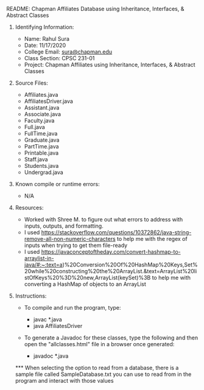README: Chapman Affiliates Database using Inheritance, Interfaces, & Abstract Classes

1.  Identifying Information:
    - Name: Rahul Sura
    - Date: 11/17/2020
    - College Email: sura@chapman.edu
    - Class Section: CPSC 231-01
    - Project: Chapman Affiliates using Inheritance, Interfaces, & Abstract Classes

2.  Source Files:
	- Affiliates.java
    - AffiliatesDriver.java
    - Assistant.java
    - Associate.java
    - Faculty.java
    - Full.java
    - FullTime.java
    - Graduate.java
    - PartTime.java
    - Printable.java
    - Staff.java
    - Students.java
    - Undergrad.java

3.  Known compile or runtime errors:
    - N/A

4.  Resources:
    - Worked with Shree M. to figure out what errors to address with inputs, outputs, and formatting.
    - I used https://stackoverflow.com/questions/10372862/java-string-remove-all-non-numeric-characters to help me
       with the regex of inputs when trying to get them file-ready
    - I used https://javaconceptoftheday.com/convert-hashmap-to-arraylist-in-java/#:~:text=a)%20Conversion%20Of%20HashMap%20Keys,Set%20while%20constructing%20the%20ArrayList.&text=ArrayList%20listOfKeys%20%3D%20new,ArrayList(keySet)%3B
       to help me with converting a HashMap of objects to an ArrayList

5.  Instructions:
	- To compile and run the program, type:
    	- javac *.java
    	- java AffiliatesDriver

    - To generate a Javadoc for these classes, type the following and then open the "allclasses.html" file in a browser once generated:
    	- javadoc *.java

    *** When selecting the option to read from a database, there is a sample file called SampleDatabase.txt you can use to read from in the program and interact with those values
